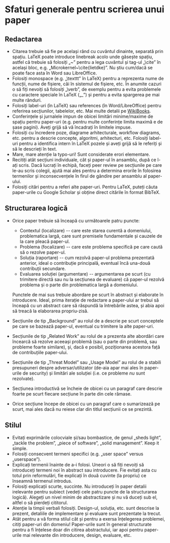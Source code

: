 Sfaturi generale pentru scrierea unui paper
===========================================

## Redactarea

* Citarea trebuie să fie pe același rând cu cuvântul dinainte, separată
  prin spațiu. LaTeX poate introduce linebreak acolo unde găsește
  spațiu, astfel că trebuie să folosiți „~” pentru a lega cuvântul și
  tag-ul „\cite” în același bloc, e.g. „Microkernel~\cite{lietdke}”. Nu
  știu cum/dacă se poate face asta în Word sau LibreOffice.
* Folosiți monospace (e.g. „\texttt” în LaTeX) pentru a reprezenta nume
  de funcții, nume de fișiere, căi în sistemul de fișiere, etc. În
  anumite cazuri o să fiți nevoiți să folosiți „\verb”, de exemplu
  pentru a evita problemele cu caractere speciale în LaTeX („_”) și
  pentru a evita spargerea pe mai multe rânduri.
* Folosiți  label-uri (în  LaTeX) sau  references (în  Word/LibreOffice)
  pentru  referirea secțiunilor,  tabelelor, etc.  Mai multe  detalii pe
  [WikiBooks][1].
* Conferințele și jurnalele impun de obicei limitări minime/maxime de
  spațiu pentru paper-uri (e.g. pentru multe conferințe limita maximă e
  de șase pagini). Aveți grijă să vă încadrați în limitele impuse.
* Folosiți cu încredere poze, diagrame arhitecturale, workflow diagrams,
  etc. pentru a descrie concepte, algoritmi, arhitecturi, etc. Folosiți
  label-uri pentru a identifica intern în LaTeX pozele și aveți grijă să
  le referiți și să le descrieți în text.
* Mare, mare atenție la typo-uri! Sunt considerate erori elementare.
* Recitiți atât secțiuni individuale, cât și paper-ul în ansamblu, după
  ce l-ați scris. Dacă lucrați în echipă, faceți peer review pe
  secțiunile pe care le-au scris colegii, ajută mai ales pentru a
  determina erorile în folosirea termenilor și inconsecvențele în firul
  de gândire per ansamblu al paper-ului.
* Folosiți citări pentru a referi alte paper-uri. Pentru LaTeX, puteți
  căuta paper-urile cu Google Scholar și obține direct citările în
  format BibTeX.

## Structurarea logică

* Orice paper trebuie să înceapă cu următoarele patru puncte:
    * Contextul (localizare) -- care este starea curentă a domeniului,
      problematica largă, care sunt premisele fundamentale și cauzele de
      la care pleacă paper-ul.
    * Problema (focalizare) -- care este problema specifică pe care
      caută să o rezolve paper-ul.
    * Soluția (raportare) -- cum rezolvă paper-ul problema prezentată
      anterior, ideal o contribuție principală, eventual încă una-două
      contribuții secundare.
    * Evaluarea soluției (argumentare) -- argumentarea pe scurt (cu
      trimitere directă sau nu la secțiunea de evaluare) că paper-ul
      rezolvă problema și o parte din problematica largă a domeniului.

    Punctele de mai sus trebuie abordare pe scurt în abstract și
    elaborate în introducere. Ideal, prima iterație de redactare a
    paper-ului ar trebui să înceapă cu un abstract care să răspundă la
    întrebările astea, și abia apoi să treacă la elaborarea
    propriu-zisă.
* Secțiunile de tip „Background” au rolul de a descrie pe scurt
  conceptele pe care se bazează paper-ul, eventual cu trimitere la alte
  paper-uri.
* Secțiunile de tip „Related Work” au rolul de a prezenta alte abordări
  care încearcă să rezolve aceeași problemă (sau o parte din problemă,
  sau probleme foarte similare), și, dacă e posibil, poziționarea
  acestora față de contribuțiile paper-ului.
* Secțiunile de tip „Threat Model” sau „Usage Model” au rolul de a
  stabili presupuneri despre adversar/utilizator (de-aia apar mai ales
  în paper-urile de security) și limitări ale soluției (i.e. ce probleme
  *nu* sunt rezolvate).
* Secțiunea introductivă se încheie de obicei cu un paragraf care
  descrie foarte pe scurt fiecare secțiune în parte din cele rămase.
* Orice secțiune începe de obicei cu un paragraf care o sumarizează pe
  scurt, mai ales dacă nu reiese clar din titlul secțiunii ce se
  prezintă.

## Stilul

* Evitați exprimările colocviale și/sau bombastice, de genul „sheds
  light”, „tackle the problem”, „piece of software”, „solid
  management”. Keep it simple.
* Folosiți consecvent termeni specifici (e.g. „user space” versus
  „userspace”).
* Explicați termenii înainte de a-i folosi. Uneori o să fiți nevoiți să
  introduceți termeni noi în abstract sau introducere. Fie evitați asta
  cu totul prin reformulări, fie explicați în două cuvinte (la propriu)
  ce înseamnă termenul introdus.
* Folosiți explicații scurte, succinte. Nu introduceți în paper detalii
  irelevante pentru subiect (vedeți cele patru puncte de la structurarea
  logică). Alegeți un nivel minim de abstractizare și nu vă duceți sub
  el, altfel o să pierdeți cititorul.
* Atenție la timpii verbali folosiți. Design-ul, soluția, etc. sunt
  descrise la prezent, detaliile de implementare și evaluare sunt
  prezentate la trecut.
* Atât pentru a vă forma stilul cât și pentru a exersa înțelegerea
  problemei, citiți paper-uri din domeniu! Paper-urile sunt în general
  structurate pentru a fi înțelese doar din citirea abstractului, iar
  apoi pentru paper-urile mai relevante din introducere, design,
  evaluare, etc.

[1]: https://en.wikibooks.org/wiki/LaTeX/Labels_and_Cross-referencing
